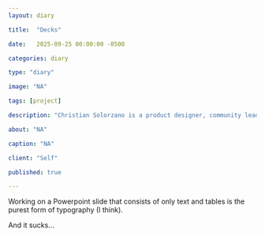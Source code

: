 ```yaml
---
layout: diary

title:  "Decks"

date:   2025-09-25 00:00:00 -0500

categories: diary

type: "diary"

image: "NA"

tags: [project]

description: "Christian Solorzano is a product designer, community leader, educator, and podcast host."

about: "NA"

caption: "NA"

client: "Self"

published: true

---
```

Working on a Powerpoint slide that consists of only text and tables is the purest form of typography (I think).

And it sucks...
